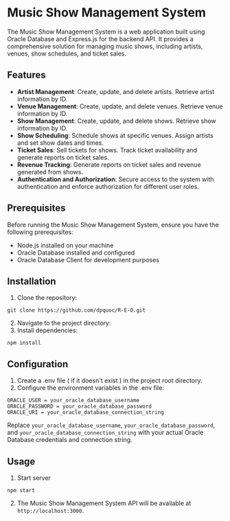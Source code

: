 # Music Show Management System

The Music Show Management System is a web application built using Oracle Database and Express.js for the backend API. It provides a comprehensive solution for managing music shows, including artists, venues, show schedules, and ticket sales.

## Features

- **Artist Management**: Create, update, and delete artists. Retrieve artist information by ID.
- **Venue Management**: Create, update, and delete venues. Retrieve venue information by ID.
- **Show Management**: Create, update, and delete shows. Retrieve show information by ID.
- **Show Scheduling**: Schedule shows at specific venues. Assign artists and set show dates and times.
- **Ticket Sales**: Sell tickets for shows. Track ticket availability and generate reports on ticket sales.
- **Revenue Tracking**: Generate reports on ticket sales and revenue generated from shows.
- **Authentication and Authorization**: Secure access to the system with authentication and enforce authorization for different user roles.

## Prerequisites

Before running the Music Show Management System, ensure you have the following prerequisites:

- Node.js installed on your machine
- Oracle Database installed and configured
- Oracle Database Client for development purposes

## Installation

1. Clone the repository:
```
git clone https://github.com/dpquoc/R-E-O.git
```
2. Navigate to the project directory:
3. Install dependencies:
```
npm install
```

## Configuration
1. Create a .env file ( if it doesn't exist ) in the project root directory.
2. Configure the environment variables in the .env file:
```
ORACLE_USER = your_oracle_database_username
ORACLE_PASSWORD = your_oracle_database_password
ORACLE_URI = your_oracle_database_connection_string
```
Replace `your_oracle_database_username`, `your_oracle_database_password`, and `your_oracle_database_connection_string` with your actual Oracle Database credentials and connection string.

## Usage
1. Start server
```
npm start
```
2. The Music Show Management System API will be available at `http://localhost:3000`.
